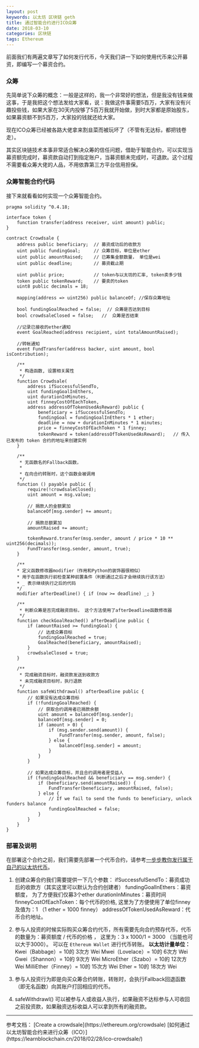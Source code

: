 ```yaml
---
layout: post
keywords: 以太坊 区块链 geth
title: 通过智能合约进行ICO众筹
date: 2018-03-10
categories: 区块链
tags: Ethereum
---
```


前面我们有两遍文章写了如何发行代币，今天我们讲一下如何使用代币来公开募资，即编写一个募资合约。
### 众筹
先简单说下众筹的概念：一般是这样的，我一个非常好的想法，但是我没有钱来做这事，于是我把这个想法发给大家看，说：我做这件事需要5百万，大家有没有兴趣投些钱，如果大家在30天内投够了5百万我就开始做，到时大家都是原始股东，如果募资额不到5百万，大家投的钱就还给大家。

现在ICO众筹已经被各路大佬拿来割韭菜而被玩坏了（不管有无达标，都把钱卷走）。

其实区块链技术本事非常适合解决众筹的信任问题，借助于智能合约，可以实现当募资额完成时，募资款自动打到指定账户，当募资额未完成时，可退款。这个过程不需要看众筹大佬的人品，不用依靠第三方平台信用担保。
<!-- more -->
### 众筹智能合约代码
接下来就看看如何实现一个众筹智能合约。
```
pragma solidity ^0.4.18;

interface token {
    function transfer(address receiver, uint amount) public;
}

contract Crowdsale {
    address public beneficiary;  // 募资成功后的收款方
    uint public fundingGoal;     // 众筹目标，单位是ether
    uint public amountRaised;    // 已筹集金额数量， 单位是wei
    uint public deadline;        // 募资截止期
    
    uint public price;           // token与以太坊的汇率, token卖多少钱
    token public tokenReward;    // 要卖的token
    uint8 public decimals = 18;
    
    mapping(address => uint256) public balanceOf; //保存众筹地址
    
    bool fundingGoalReached = false;  // 众筹是否达到目标
    bool crowdsaleClosed = false;   //  众筹是否结束
   
    //记录已接收的ether通知
    event GoalReached(address recipient, uint totalAmountRaised);
    
    //转帐通知
    event FundTransfer(address backer, uint amount, bool isContribution);
    
    /**
     * 构造函数, 设置相关属性
     */
    function Crowdsale(
        address ifSuccessfulSendTo,
        uint fundingGoalInEthers,
        uint durationInMinutes,
        uint finneyCostOfEachToken,
        address addressOfTokenUsedAsReward) public {
            beneficiary = ifSuccessfulSendTo;
            fundingGoal = fundingGoalInEthers * 1 ether;
            deadline = now + durationInMinutes * 1 minutes;
            price = finneyCostOfEachToken * 1 finney;
            tokenReward = token(addressOfTokenUsedAsReward);   // 传入已发布的 token 合约的地址来创建实例
    }
    
    /**
     * 无函数名的Fallback函数，
     * 
     * 在向合约转账时，这个函数会被调用
     */
    function () payable public {
        require(!crowdsaleClosed);
        uint amount = msg.value;
        
        // 捐款人的金额累加
        balanceOf[msg.sender] += amount;
        
        // 捐款总额累加
        amountRaised += amount;
        
        tokenReward.transfer(msg.sender, amount / price * 10 ** uint256(decimals));
        FundTransfer(msg.sender, amount, true);
    }
    
    /**
    * 定义函数修改器modifier（作用和Python的装饰器很相似）
    * 用于在函数执行前检查某种前置条件（判断通过之后才会继续执行该方法）
    * _ 表示继续执行之后的代码
    */
    modifier afterDeadline() { if (now >= deadline) _; }
    
    /**
     * 判断众筹是否完成融资目标， 这个方法使用了afterDeadline函数修改器
     */
    function checkGoalReached() afterDeadline public {
        if (amountRaised >= fundingGoal) {
            // 达成众筹目标
            fundingGoalReached = true;
            GoalReached(beneficiary, amountRaised);
        }
        crowdsaleClosed = true;
    }
    
    /**
     * 完成融资目标时，融资款发送到收款方
     * 未完成融资目标时，执行退款
     */
    function safeWithdrawal() afterDeadline public {
        // 如果没有达成众筹目标
        if (!fundingGoalReached) {
            // 获取合约调用者已捐款余额
            uint amount = balanceOf[msg.sender];
            balanceOf[msg.sender] = 0;
            if (amount > 0) {
                if (msg.sender.send(amount)) {
                    FundTransfer(msg.sender, amount, false);
                } else {
                    balanceOf[msg.sender] = amount;
                }
            }
        }
        
        // 如果达成众筹目标，并且合约调用者是受益人
        if (fundingGoalReached && beneficiary == msg.sender) {
            if (beneficiary.send(amountRaised)) {
                FundTransfer(beneficiary, amountRaised, false);
            } else {
                // If we fail to send the funds to beneficiary, unlock funders balance
                fundingGoalReached = false;
            }
        }
    }
}
```
### 部署及说明
在部署这个合约之前，我们需要先部署一个代币合约，请参考[一步步教你发行属于自己的以太坊代币](/2018/03/09/create_erc20_token/)。

1. 创建众筹合约我们需要提供一下几个参数：
ifSuccessfulSendTo：募资成功后的收款方（其实这里可以默认为合约创建者）
fundingGoalInEthers：募资额度， 为了方便我们仅募3个ether
durationInMinutes：募资时间
finneyCostOfEachToken：每个代币的价格, 这里为了方便使用了单位finney及值为：1 （1 ether = 1000 finney）
addressOfTokenUsedAsReward：代币合约地址。

2. 参与人投资的时候实际购买众筹合约代币，所有需要先向合约预存代币，代币的数量为：募资额度 / 代币的价格 ， 这里为：3 x 1000/1 = 3000 （当能也可以大于3000）。
可以在 `Ethereum Wallet` 进行代币转账。
**以太坊计量单位：**
Kwei（Babbage）= 10的 3次方 Wei
Mwei（Lovelace）= 10的 6次方 Wei
Gwei（Shannon）= 10的 9次方 Wei
MicroEther（Szabo）= 10的 12次方 Wei
MilliEther（Finney）= 10的 15次方 Wei
Ether = 10的 18次方 Wei

3. 参与人投资行为即是向买众筹合约转账，转账时，会执行Fallback回退函数（即无名函数）向其账户打回相应的代币。

4. safeWithdrawl() 可以被参与人或收益人执行，如果融资不达标参与人可收回之前投资款，如果融资达标收益人可以拿到所有的融资款。 



<hr/>参考文档：  
[Create a crowdsale](https://ethereum.org/crowdsale)  
[如何通过以太坊智能合约来进行众筹（ICO）](https://learnblockchain.cn/2018/02/28/ico-crowdsale/)


